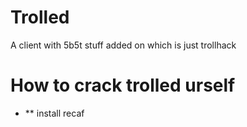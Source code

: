 # Trolled
A client with 5b5t stuff added on which is just trollhack
# How to crack trolled urself
- ** install recaf
